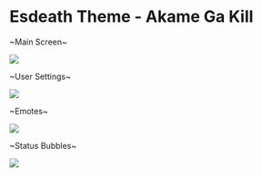 # Esdeath Theme - Akame Ga Kill
~Main Screen~

<img src="http://i.imgur.com/wrgmZvv.jpg"/>

~User Settings~

<img src="http://i.imgur.com/kmV3plU.jpg"/>

~Emotes~

<img src="http://i.imgur.com/eJoNsmY.png"/>

~Status Bubbles~

<img src="http://i.imgur.com/lHlb6eM.gif"/>


